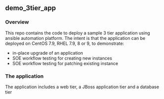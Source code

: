 ## demo_3tier_app
### Overview
This repo contains the code to deploy a sample 3 tier application using ansible automation platform.
The intent is that the application can be deployed on CentOS 7.9, RHEL 7.9, 8 or 9, to demonstrate:
- in-place upgrade of an application
- SOE workflow testing for creating new instances
- SOE workflow testing for patching existing instance

### The application
The application includes a web tier, a JBoss application tier and a database tier
